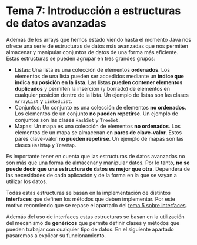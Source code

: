 # Tema 7: Introducción a estructuras de datos avanzadas

Además de los arrays que hemos estado viendo hasta el momento Java nos ofrece una serie de estructuras de datos más avanzadas que nos permiten almacenar y manipular conjuntos de datos de una forma más eficiente. Estas estructuras se pueden agrupar en tres grandes grupos:

* Listas: Una lista es una colección de elementos **ordenados**. Los elementos de una lista pueden ser accedidos mediante un **índice que indica su posición en la lista**. Las listas **pueden contener elementos duplicados** y permiten la inserción (y borrado) de elementos en cualquier posición dentro de la lista. Un ejemplo de listas son las clases `ArrayList` y `LinkedList`.
* Conjuntos: Un conjunto es una colección de elementos **no ordenados**. Los elementos de un conjunto **no pueden repetirse**. Un ejemplo de conjuntos son las clases `HashSet` y `TreeSet`.
* Mapas: Un mapa es una colección de elementos **no ordenados**. Los elementos de un mapa se almacenan en **pares de clave-valor**. Estos pares clave-valor **no pueden repetirse**. Un ejemplo de mapas son las clases `HashMap` y `TreeMap`.

Es importante tener en cuenta que las estructuras de datos avanzadas no son más que una forma de almacenar y manipular datos. Por lo tanto, **no se puede decir que una estructura de datos es mejor que otra**. Dependerá de las necesidades de cada aplicación y de la forma en la que se vayan a utilizar los datos.

Todas estas estructuras se basan en la implementación de distintos **interfaces** que definen los métodos que deben implementar. Por este motivo recomiendo que se repase el apartado del [tema 5 sobre interfaces](../Tema%205/T5.1%20-%20Interfaces.md).

Además del uso de interfaces estas estructuras se basan en la utilización del mecanismo de **genéricos** que permite definir clases y métodos que pueden trabajar con cualquier tipo de datos. En el siguiente apartado pasaremos a explicar su funcionamiento.
